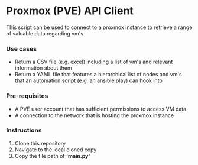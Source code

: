 
# Proxmox (PVE) API Client

This script can be used to connect to a proxmox instance to retrieve a range of valuable data regarding vm's

### Use cases
* Return a CSV file (e.g. excel) including a list of vm's and relevant information about them
* Return a YAML file that features a hierarchical list of nodes and vm's that an automation script (e.g. an ansible play) can hook into  

### Pre-requisites
* A PVE user account that has sufficient permissions to access VM data
* A connection to the network that is hosting the proxmox instance

### Instructions
1. Clone this repository
2. Navigate to the local cloned copy
3. Copy the file path of **'main.py'**
